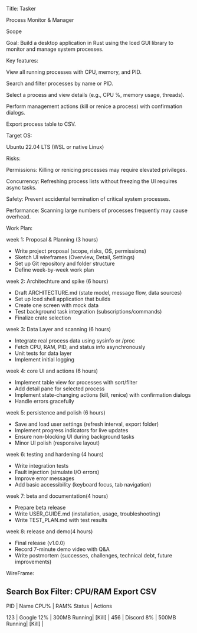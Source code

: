 Title: Tasker

Process Monitor & Manager

Scope

Goal: Build a desktop application in Rust using the Iced GUI library to monitor and manage system processes.  

Key features:

View all running processes with CPU, memory, and PID.

Search and filter processes by name or PID.

Select a process and view details (e.g., CPU %, memory usage, threads).

Perform management actions (kill or renice a process) with confirmation dialogs.

Export process table to CSV.


Target OS:

Ubuntu 22.04 LTS (WSL or native Linux)  

Risks:

Permissions: Killing or renicing processes may require elevated privileges.

Concurrency: Refreshing process lists without freezing the UI requires async tasks.

Safety: Prevent accidental termination of critical system processes.

Performance: Scanning large numbers of processes frequently may cause overhead.

Work Plan:

week 1: Proposal & Planning (3 hours)

- Write project proposal (scope, risks, OS, permissions)
- Sketch UI wireframes (Overview, Detail, Settings)
- Set up Git repository and folder structure
- Define week-by-week work plan


week 2: Architechture and spike (6 hours)

- Draft ARCHITECTURE.md (state model, message flow, data sources)
- Set up Iced shell application that builds
- Create one screen with mock data
- Test background task integration (subscriptions/commands)
- Finalize crate selection

week 3: Data Layer and scanning (6 hours)

- Integrate real process data using sysinfo or /proc
- Fetch CPU, RAM, PID, and status info asynchronously
- Unit tests for data layer
- Implement initial logging

week 4: core UI and actions (6 hours)

- Implement table view for processes with sort/filter
- Add detail pane for selected process
- Implement state-changing actions (kill, renice) with confirmation dialogs
- Handle errors gracefully

week 5: persistence and polish (6 hours)

- Save and load user settings (refresh interval, export folder)
- Implement progress indicators for live updates
- Ensure non-blocking UI during background tasks
- Minor UI polish (responsive layout)

week 6: testing and hardening (4 hours)

- Write integration tests
- Fault injection (simulate I/O errors)
- Improve error messages
- Add basic accessibility (keyboard focus, tab navigation)

week 7: beta and documentation(4 hours)

- Prepare beta release
- Write USER_GUIDE.md (installation, usage, troubleshooting)
- Write TEST_PLAN.md with test results

week 8: release and demo(4 hours)

- Final release (v1.0.0)
- Record 7-minute demo video with Q&A
- Write postmortem (successes, challenges, technical debt, future improvements)

WireFrame: 


Search Box      Filter: CPU/RAM      Export CSV    
---------------------------------------------------------
PID | Name        CPU% | RAM%       Status | Actions  

123 | Google     12%  | 300MB       Running| [Kill] |
456 | Discord     8%  | 500MB       Running| [Kill] |



